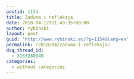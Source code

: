 ```yaml
---
postid: 1154
title: Zaduma i refleksja
date: 2010-04-12T21:49:35+00:00
author: rybinski
layout: post
guid: 'http://www.rybinski.eu/?p=1154&lang=en'
permalink: /2010/04/zaduma-i-refleksja/
dsq_thread_id:
  - 3163280049
categories:
  - without categories
---
```

